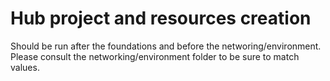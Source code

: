 # Hub project and resources creation

Should be run after the foundations and before the networing/environment. Please consult the networking/environment folder to be sure to match values.